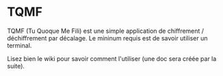 TQMF
====

TQMF (Tu Quoque Me Fili) est une simple application de chiffrement / déchiffrement par décalage. Le mininum requis est de savoir utiliser un terminal.

Lisez bien le wiki pour savoir comment l'utiliser (une doc sera créée par la suite).
